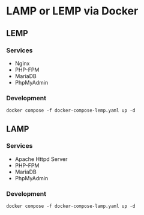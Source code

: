 # LAMP or LEMP via Docker

<h2>LEMP</h2>
<h3>Services</h3>
<ul>
  <li>Nginx</li>
  <li>PHP-FPM</li>
  <li>MariaDB</li>
  <li>PhpMyAdmin</li>
</ul>
<h3>Development</h3>
<code>docker compose -f docker-compose-lemp.yaml up -d</code>
<h2>LAMP</h2>
<h3>Services</h3>
<ul>
  <li>Apache Httpd Server</li>
  <li>PHP-FPM</li>
  <li>MariaDB</li>
  <li>PhpMyAdmin</li>
</ul>
<h3>Development</h3>
<code>docker compose -f docker-compose-lamp.yaml up -d</code>
